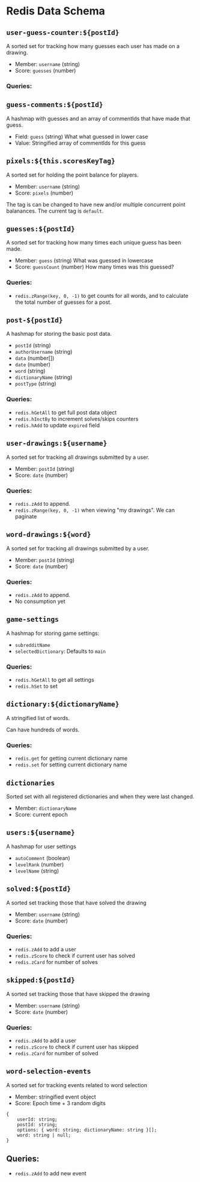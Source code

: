 # Redis Data Schema

## `user-guess-counter:${postId}`

A sorted set for tracking how many guesses each user has made on a drawing.

- Member: `username` (string)
- Score: `guesses` (number)

### Queries:

## `guess-comments:${postId}`

A hashmap with guesses and an array of commentIds that have made that guess.

- Field: `guess` (string) What what guessed in lower case
- Value: Stringified array of commentIds for this guess

## `pixels:${this.scoresKeyTag}`

A sorted set for holding the point balance for players.

- Member: `username` (string)
- Score: `pixels` (number)

The tag is can be changed to have new and/or multiple concurrent point balanances. The current tag is `default`.

## `guesses:${postId}`

A sorted set for tracking how many times each unique guess has been made.

- Member: `guess` (string) What was guessed in lowercase
- Score: `guessCount` (number) How many times was this guessed?

### Queries:

- `redis.zRange(key, 0, -1)` to get counts for all words, and to calculate the total number of guesses for a post.

## `post-${postId}`

A hashmap for storing the basic post data.

- `postId` (string)
- `authorUsername` (string)
- `data` (number[])
- `date` (number)
- `word` (string)
- `dictionaryName` (string)
- `postType` (string)

### Queries:

- `redis.hGetAll` to get full post data object
- `redis.hInctBy` to increment solves/skips counters
- `redis.hAdd` to update `expired` field

## `user-drawings:${username}`

A sorted set for tracking all drawings submitted by a user.

- Member: `postId` (string)
- Score: `date` (number)

### Queries:

- `redis.zAdd` to append.
- `redis.zRange(key, 0, -1)` when viewing "my drawings". We can paginate

## `word-drawings:${word}`

A sorted set for tracking all drawings submitted by a user.

- Member: `postId` (string)
- Score: `date` (number)

### Queries:

- `redis.zAdd` to append.
- No consumption yet

## `game-settings`

A hashmap for storing game settings:

- `subredditName`
- `selectedDictionary`: Defaults to `main`

### Queries:

- `redis.hGetAll` to get all settings
- `redis.hSet` to set

## `dictionary:${dictionaryName}`

A stringified list of words.

Can have hundreds of words.

### Queries:

- `redis.get` for getting current dictionary name
- `redis.set` for setting current dictionary name

## `dictionaries`

Sorted set with all registered dictionaries and when they were last changed.

- Member: `dictionaryName`
- Score: current epoch

## `users:${username}`

A hashmap for user settings

- `autoComment` (boolean)
- `levelRank` (number)
- `levelName` (string)

## `solved:${postId}`

A sorted set tracking those that have solved the drawing

- Member: `username` (string)
- Score: `date` (number)

### Queries:

- `redis.zAdd` to add a user
- `redis.zScore` to check if current user has solved
- `redis.zCard` for number of solves

## `skipped:${postId}`

A sorted set tracking those that have skipped the drawing

- Member: `username` (string)
- Score: `date` (number)

### Queries:

- `redis.zAdd` to add a user
- `redis.zScore` to check if current user has skipped
- `redis.zCard` for number of solved

## `word-selection-events`

A sorted set for tracking events related to word selection

- Member: stringified event object
- Score: Epoch time + 3 random digits

```
{
    userId: string;
    postId: string;
    options: { word: string; dictionaryName: string }[];
    word: string | null;
}
```

## Queries:

- `redis.zAdd` to add new event
